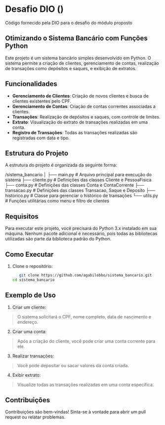 # Desafio DIO () 

Código fornecido pela DIO para o desafio do módulo proposto

## Otimizando o Sistema Bancário com Funções Python

Este projeto é um sistema bancário simples desenvolvido em Python. O sistema permite a criação de clientes, gerenciamento de contas, realização de transações como depósitos e saques, e exibição de extratos.

## Funcionalidades

- **Gerenciamento de Clientes**: Criação de novos clientes e busca de clientes existentes pelo CPF.
- **Gerenciamento de Contas**: Criação de contas correntes associadas a clientes.
- **Transações**: Realização de depósitos e saques, com controle de limites.
- **Extrato**: Visualização do extrato de transações realizadas em uma conta.
- **Registro de Transações**: Todas as transações realizadas são registradas com data e tipo.

## Estrutura do Projeto

A estrutura do projeto é organizada da seguinte forma:

/sistema_bancario │ ├── main.py # Arquivo principal para execução do sistema ├── cliente.py # Definições das classes Cliente e PessoaFisica ├── conta.py # Definições das classes Conta e ContaCorrente ├── transacao.py # Definições das classes Transacao, Saque e Deposito ├── historico.py # Classe para gerenciar o histórico de transações └── utils.py # Funções utilitárias como menu e filtro de clientes

## Requisitos

Para executar este projeto, você precisará do Python 3.x instalado em sua máquina. Nenhum pacote adicional é necessário, pois todas as bibliotecas utilizadas são parte da biblioteca padrão do Python.

## Como Executar

1. Clone o repositório:
   ```bash
      git clone https://github.com/agabilobbo/sistema_bancario.git
   cd sistema_bancario

## Exemplo de Uso

1. Criar um cliente:

> O sistema solicitará o CPF, nome completo, data de nascimento e endereço.

2. Criar uma conta:

> Após a criação do cliente, você pode criar uma conta corrente para ele.

3. Realizar transações:

> Você pode depositar ou sacar valores da conta criada.

4. Exibir extrato:

> Visualize todas as transações realizadas em uma conta específica.

## Contribuições
Contribuições são bem-vindas! Sinta-se à vontade para abrir um pull request ou relatar problemas.
